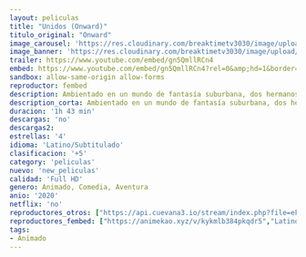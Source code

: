 ```yaml
---
layout: peliculas
title: "Unidos (Onward)"
titulo_original: "Onward"
image_carousel: 'https://res.cloudinary.com/breaktimetv3030/image/upload/v1583528905/unidos-min_e14hfa.jpg'
image_banner: 'https://res.cloudinary.com/breaktimetv3030/image/upload/v1583528905/onward-movie-min_rmkonc.jpg'
trailer: https://www.youtube.com/embed/gn5QmllRCn4
embed: https://www.youtube.com/embed/gn5QmllRCn4?rel=0&amp;hd=1&border=0&wmode=opaque&enablejsapi=1&modestbranding=1&controls=1&showinfo=1
sandbox: allow-same-origin allow-forms
reproductor: fembed
description: Ambientado en un mundo de fantasía suburbana, dos hermanos elfos adolescentes, Ian y Barley Lightfood, se embarcan en una aventura en la que se proponen descubrir si existe aún algo de magia en el mundo que les permita pasar un último día con su padre, que falleció cuando ellos eran aún muy pequeños como para poder recordarlo.
description_corta: Ambientado en un mundo de fantasía suburbana, dos hermanos elfos adolescentes, Ian y Barley Lightfood, se embarcan en una aventura en la que se proponen descubrir si existe aún algo de magia en el mundo que...
duracion: '1h 43 min'
descargas: 'no'
descargas2:
estrellas: '4'
idioma: 'Latino/Subtitulado'
clasificacion: '+5'
category: 'peliculas'
nuevo: 'new_peliculas'
calidad: 'Full HD'
genero: Animado, Comedia, Aventura
anio: '2020'
netflix: 'no'
reproductores_otros: ["https://api.cuevana3.io/stream/index.php?file=ek5lbm9xYWNrS0xYMTZLa2xNbkdvY3ZTb3BtZng4TGp6ZFpobGFMUGtOelcwcUZmbWRIVzRkakVuS0JnbEplcG1KUnNZSlRTMGViVTBxZGdsdEhPb3JLWHBZaGt6Y3ZzcVpkb1g2YlcwT1hGeXBoZ29OS1ZsdHJFbjV1WDBhWFkxOGVZYkdTWG1haVptV3BqYUpjPQ","Latino","https://gdriveplayer.me/embed2.php?link=0eWgFjgj8apnjOmZ4hcCDQdN3W3VNWUYxaosSkcFcQKgm2knu9Chhcunp%252Fvqk%252BMD%252Bl88PWra4mMguXh3snQfp%252BYD%252B0tKWpQMCWGZ5aUnq4uhDd0%252BsE6eL9gR4cagWrJWerbfcvsNIbClJwKL4hWyyPGPP9byCCrGNn4TQDmgnguQ%252FGU95oO7IdjOsxg1WR4SHYy1f9Ii6u8XC%252BRmVFlwtw","Latino","https://gdriveplayer.me/embed2.php?link=ofns5fveKqsx21FC0iUnDw2ZqgYHxlDYx07eBWOcwdFKAQ6tpX55izGLmHDMFdGW2LTLmTAplte6p3KTGJlGQO7uV9g3WGKs%252BVmkKGDGf4G4hg%252BpiC5DPgecY1sIa2Ox3ZqyYPERrRC6K90j6coi7iTVSM1%252FRJXg0uH0Hi9apxUnQFFvEePBtYOybIgSMoWsyKK%252FCimT%252B2H%252F0FctpUn8JU","Latino","https://player.premiumstream.live/player.php?id=MjA5OA&sub=https://streamango.poseidonhd.me/subs1/Onward.2020.Forzados.srt","Latino","https://player.premiumstream.live/player.php?id=MTkwNA&sub=https://streamango.poseidonhd.me/subs1/Onward.2020.srt","Subtitulado","https://gdriveplayer.me/embed2.php?link=E5sDKPYJ6MDcovaqXwaKkQgY8PQ9VTpNdsAUJt%252FFPf8i4ktMsxzYE9dJqtresfO4KZ13EUl6VLLxtRl5cNdwSiHHwzeuG%252BMUuPz1yUDIgbMZcljpdOuheLsgOt64B2fPgvR%252FmmfFEtIBf009Lxd38YEpzhJdLvTwe7hdfOkcn8222DjtGh8H3HODiaYqzYopbUaua3kXgM4wSrZRn5Dv0O","Subtitulado"]
reproductores_fembed: ["https://animekao.xyz/v/kykmlb384pkqdr5","Latino","https://feurl.com/v/8pk85i8r1ypj2k4","Latino","https://feurl.com/v/784pdugxl8lpq34","Subtitulado"]
tags:
- Animado
---
```



 







